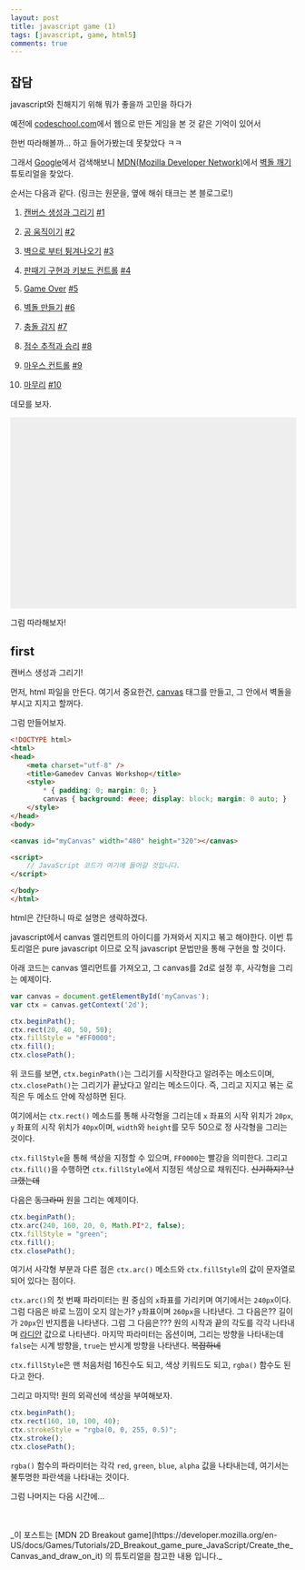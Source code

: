 ```yaml
---
layout: post
title: javascript game (1)
tags: [javascript, game, html5]
comments: true
---
```


## 잡담

javascript와 친해지기 위해 뭐가 좋을까 고민을 하다가

예전에 [codeschool.com](https://www.codeschool.com/)에서 웹으로 만든 게임을 본 것 같은 기억이 있어서

한번 따라해볼까... 하고 들어가봤는데 못찾았다 ㅋㅋ

그래서 [Google](http://www.google.com)에서 검색해보니 [MDN(Mozilla Developer Network)](https://developer.mozilla.org)에서 [벽돌 깨기](https://developer.mozilla.org/ko/docs/Games/Tutorials/%EC%88%9C%EC%88%98%ED%95%9C_%EC%9E%90%EB%B0%94%EC%8A%A4%ED%81%AC%EB%A6%BD%ED%8A%B8%EB%A5%BC_%EC%9D%B4%EC%9A%A9%ED%95%9C_2D_%EB%B2%BD%EB%8F%8C%EA%B9%A8%EA%B8%B0_%EA%B2%8C%EC%9E%84) 튜토리얼을 찾았다.


순서는 다음과 같다. (링크는 원문을, 옆에 해쉬 태크는 본 블로그로!)

1. [캔버스 생성과 그리기](https://developer.mozilla.org/en-US/docs/Games/Tutorials/2D_Breakout_game_pure_JavaScript/Create_the_Canvas_and_draw_on_it) [#1](#first)

2. [공 움직이기](https://developer.mozilla.org/en-US/docs/Games/Workflows/2D_Breakout_game_pure_JavaScript/Move_the_ball) [#2](/2017/04/18/js-game-02/)

3. [벽으로 부터 튕겨나오기](https://developer.mozilla.org/en-US/docs/Games/Workflows/2D_Breakout_game_pure_JavaScript/Bounce_off_the_walls) [#3](/2017/04/19/js-game-03/)

4. [판때기 구현과 키보드 컨트롤](https://developer.mozilla.org/en-US/docs/Games/Workflows/2D_Breakout_game_pure_JavaScript/Paddle_and_keyboard_controls) [#4](/2017/04/20/js-game-04/)

5. [Game Over](https://developer.mozilla.org/en-US/docs/Games/Workflows/2D_Breakout_game_pure_JavaScript/Game_over) [#5](/2017/04/21/js-game-05/)

6. [벽돌 만들기](https://developer.mozilla.org/en-US/docs/Games/Workflows/2D_Breakout_game_pure_JavaScript/Build_the_brick_field) [#6](/2017/04/24/js-game-06/)

7. [충돌 감지](https://developer.mozilla.org/en-US/docs/Games/Workflows/2D_Breakout_game_pure_JavaScript/Collision_detection) [#7](#seventh)

8. [점수 추적과 승리](https://developer.mozilla.org/en-US/docs/Games/Workflows/2D_Breakout_game_pure_JavaScript/Track_the_score_and_win) [#8](#eighth)

9. [마우스 컨트롤](https://developer.mozilla.org/en-US/docs/Games/Workflows/2D_Breakout_game_pure_JavaScript/Mouse_controls) [#9](#ninth)

10. [마무리](https://developer.mozilla.org/en-US/docs/Games/Workflows/2D_Breakout_game_pure_JavaScript/Finishing_up) [#10](#tenth)


데모를 보자.

<body>
<style>
  * {padding: 0; margin: 0; }
  canvas {background: #eee; display: block; margin: 0 auto;}
</style>
  <canvas id="myCanvas" width="480" height="320"></canvas>

  <script>
    var isContinue = true;
  // for drawing ball and paddle
    var canvas = document.getElementById('myCanvas');
    var ctx = canvas.getContext('2d');
    var x = canvas.width / 2;
    var y = canvas.height - 30;
    var dx = 2;
    var dy = -2;
    var ballRadius = 10;
    var paddleHeight = 10;
    var paddleWidth = 75;
    var paddleX = (canvas.width - paddleWidth) / 2; // position at central
    var rightPressed = false;
    var leftPressed = false;

    // for bricks
    var brickRowCount = 3;
    var brickColumnCount = 5;
    var brickWidth = 75;
    var brickHeight = 20;
    var brickPadding = 10;
    var brickOffsetTop = 30;
    var brickOffsetLeft = 30;

    var bricks = [];
    for (c = 0; c < brickColumnCount; c++) {
      bricks[c] = [];
      for (r = 0; r < brickRowCount; r++) {
        bricks[c][r] = { x: 0, y: 0, status: 1 };
      }
    }

    // for score
    var score = 0;

    // for lives
    var lives = 3;

    document.addEventListener('keydown', function(e) {
      if (e.keyCode === 39) {
        rightPressed = true;
      } else if (e.keyCode === 37) {
        leftPressed = true;
      }
    }, false);

    document.addEventListener('keyup', function(e) {
      if (e.keyCode === 39) {
        rightPressed = false;
      } else if (e.keyCode === 37) {
        leftPressed = false;
      }
    }, false);

    document.addEventListener('mousemove', function(e) {
      var relativeX = e.clientX - canvas.offsetLeft;
      if (relativeX > 0 && relativeX < canvas.width) {
        paddleX = relativeX - paddleWidth / 2;
      }
    }, false);

    function drawLives() {
      ctx.font = '16px arial';
      ctx.fillStyle = '#0095DD';
      ctx.fillText('Lives: ' + lives, canvas.width - 65, 20); // fillText(text, x, y);
    }

    function drawScore() {
      ctx.font = '16px arial';
      ctx.fillStyle = '#0095DD';
      ctx.fillText('Score: ' + score, 8, 20); // fillText(text, x, y);
    }

    function collisionDetection() {
      for (c = 0; c < brickColumnCount; c++) {
        for (r = 0; r < brickRowCount; r++) {
          var b = bricks[c][r];
          if (b.status === 1) {
            if (x > b.x && x < b.x + brickWidth && y > b.y && y < b.y + brickHeight) {
              dy = -dy;
              b.status = 0;
              score++;
              if (score === brickRowCount * brickColumnCount) {
                alert('YOU WIN, CONGRATULATIONS!');
                document.location.reload();
              }
            }
          }
        }
      }
    }

    function drawBricks() {
      for (c = 0; c < brickColumnCount; c++) {
        for (r = 0; r < brickRowCount; r++) {
          if (bricks[c][r].status === 1) {
            var brickX = (c * (brickWidth + brickPadding)) + brickOffsetLeft;
            var brickY = (r * (brickHeight + brickPadding)) + brickOffsetTop;
            bricks[c][r].x = brickX;
            bricks[c][r].y = brickY;
            ctx.beginPath();
            ctx.rect(brickX, brickY, brickWidth, brickHeight);
            ctx.fillStyle = '#0095DD';
            ctx.fill();
            ctx.closePath();
          }
        }
      }
    }

    function drawBall() {
      ctx.beginPath();
      ctx.arc(x, y, ballRadius, 0, Math.PI*2);
      ctx.fillStyle = '#0095DD';
      ctx.fill();
      ctx.closePath();
    }

    function drawPaddle() {
      ctx.beginPath();
      ctx.rect(paddleX, canvas.height - paddleHeight, paddleWidth, paddleHeight);
      ctx.fillStyle = '#0095DD';
      ctx.fill();
      ctx.closePath();
    }

    function draw() {
      ctx.clearRect(0, 0, canvas.width, canvas.height);
      drawBricks();
      drawBall();
      drawPaddle();
      drawScore();
      drawLives();
      collisionDetection();

      if (x + dx > canvas.width - ballRadius || x + dx < ballRadius) {
        dx = -dx;
      }
      if (y + dy < ballRadius) {
        dy = -dy;
      } else if (y + dy > canvas.height - ballRadius) {
        if (x > paddleX && x < paddleX + paddleWidth) {
          dy = -dy;
        } else {
          lives--;
          if (!lives) {
            isContinue = confirm('Game Over!\nAre you retry?');
            if (isContinue) {
              document.location.reload();
            } else {
              return;
            }
          } else {
            x = canvas.width / 2;
            y = canvas.height - 30;
            dx = 2;
            dy = -2;
            paddleX = (canvas.width - paddleWidth) / 2;
          }
        }
      }

      if (rightPressed && paddleX < canvas.width - paddleWidth) {
        paddleX += 7;
      } else if (leftPressed && paddleX > 0) {
        paddleX -= 7;
      }

      x += dx;
      y += dy;
      requestAnimationFrame(draw);
    }

    if (isContinue) {
      draw();
    }
  </script>
</body>


그럼 따라해보자!



## first

캔버스 생성과 그리기!

먼저, html 파일을 만든다. 여기서 중요한건, [canvas](https://developer.mozilla.org/ko/docs/Web/HTML/Canvas/Tutorial) 태그를 만들고, 그 안에서 벽돌을 부시고 지지고 할꺼다.

그럼 만들어보자.

```html
<!DOCTYPE html>
<html>
<head>
    <meta charset="utf-8" />
    <title>Gamedev Canvas Workshop</title>
    <style>
    	* { padding: 0; margin: 0; }
    	canvas { background: #eee; display: block; margin: 0 auto; }
    </style>
</head>
<body>

<canvas id="myCanvas" width="480" height="320"></canvas>

<script>
	// JavaScript 코드가 여기에 들어갈 것입니다.
</script>

</body>
</html>

```

html은 간단하니 따로 설명은 생략하겠다.

javascript에서 canvas 엘리먼트의 아이디를 가져와서 지지고 볶고 해야한다. 이번 튜토리얼은 pure javascript 이므로 오직 javascript 문법만을 통해 구현을 할 것이다.

아래 코드는 canvas 엘리먼트를 가져오고, 그 canvas를 2d로 설정 후, 사각형을 그리는 예제이다.

```javascript
var canvas = document.getElementById('myCanvas');
var ctx = canvas.getContext('2d');

ctx.beginPath();
ctx.rect(20, 40, 50, 50);
ctx.fillStyle = "#FF0000";
ctx.fill();
ctx.closePath();
```

위 코드를 보면, `ctx.beginPath()`는 그리기를 시작한다고 알려주는 메소드이며, `ctx.closePath()`는 그리기가 끝났다고 알리는 메소드이다. 즉, 그리고 지지고 볶는 로직은 두 메소드 안에 작성하면 된다.

여기에서는 `ctx.rect()` 메소드를 통해 사각형을 그리는데 `x` 좌표의 시작 위치가 `20px`, `y` 좌표의 시작 위치가 `40px`이며, `width`와 `height`를 모두 50으로 정 사각형을 그리는 것이다.

`ctx.fillStyle`을 통해 색상을 지정할 수 있으며, `FF0000`는 빨강을 의미한다. 그리고 `ctx.fill()`을 수행하면 `ctx.fillStyle`에서 지정된 색상으로 채워진다. ~~신기하지? 난 그랬는데~~

다음은 ~~동그라미~~ 원을 그리는 예제이다.

```javascript
ctx.beginPath();
ctx.arc(240, 160, 20, 0, Math.PI*2, false);
ctx.fillStyle = "green";
ctx.fill();
ctx.closePath();
```

여기서 사각형 부분과 다른 점은 `ctx.arc()` 메소드와 `ctx.fillStyle`의 값이 문자열로 되어 있다는 점이다.

`ctx.arc()`의 첫 번째 파라미터는 원 중심의 `x`좌표를 가리키며 여기에서는 `240px`이다. 그럼 다음은 바로 느낌이 오지 않는가? `y`좌표이며 `260px`을 나타낸다. 그 다음은?? 길이가 `20px`인 반지름을 나타낸다. 그럼 그 다음은??? 원의 시작과 끝의 각도를 각각 나타내며 [라디안](https://namu.wiki/w/%EB%9D%BC%EB%94%94%EC%95%88) 값으로 나타낸다. 마지막 파라미터는 옵션이며, 그리는 방향을 나타내는데 `false`는 시계 방향을, `true`는 반시계 방향을 나타낸다. ~~복잡하네~~

`ctx.fillStyle`은 맨 처음처럼 16진수도 되고, 색상 키워드도 되고, `rgba()` 함수도 된다고 한다.

그리고 마지막! 원의 외곽선에 색상을 부여해보자.

```javascript
ctx.beginPath();
ctx.rect(160, 10, 100, 40);
ctx.strokeStyle = "rgba(0, 0, 255, 0.5)";
ctx.stroke();
ctx.closePath();
```

`rgba()` 함수의 파라미터는 각각 `red`, `green`, `blue`, `alpha` 값을 나타내는데, 여기서는 불투명한 파란색을 나타내는 것이다.

그럼 나머지는 다음 시간에...

<br/>
<br/>
_이 포스트는 [MDN 2D Breakout game](https://developer.mozilla.org/en-US/docs/Games/Tutorials/2D_Breakout_game_pure_JavaScript/Create_the_Canvas_and_draw_on_it) 의 튜토리얼을 참고한 내용 입니다._
